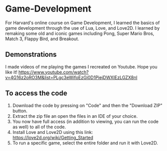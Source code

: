 # Game-Development

For Harvard's online course on Game Development, I learned the basics of game development through the use of Lua, Love, and Love2D. I learned by remaking some old and iconic games including Pong, Super Mario Bros, Match 3, Flappy Bird, and Breakout.

## Demonstrations

I made videos of me playing the games I recreated on Youtube. Hope you like it!
https://www.youtube.com/watch?v=4G16z2oRO3M&list=PLgc3eWifoEzGi0D1PiejDWXIEzLGZX8nl

## To access the code

1) Download the code by pressing on "Code" and then the "Download ZIP" button.
2) Extract the zip file an open the files in an IDE of your choice.
3) You now have full access (in addition to viewing, you can run the code as well) to all of the code.
4) Install Love and Love2D using this link: https://love2d.org/wiki/Getting_Started
5) To run a specific game, select the entire folder and run it with Love2D.
